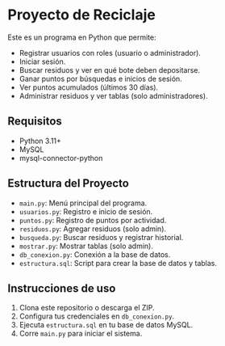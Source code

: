 # Proyecto de Reciclaje 

Este es un programa en Python que permite:
- Registrar usuarios con roles (usuario o administrador).
- Iniciar sesión.
- Buscar residuos y ver en qué bote deben depositarse.
- Ganar puntos por búsquedas e inicios de sesión.
- Ver puntos acumulados (últimos 30 días).
- Administrar residuos y ver tablas (solo administradores).

## Requisitos
- Python 3.11+
- MySQL
- mysql-connector-python

## Estructura del Proyecto
- `main.py`: Menú principal del programa.
- `usuarios.py`: Registro e inicio de sesión.
- `puntos.py`: Registro de puntos por actividad.
- `residuos.py`: Agregar residuos (solo admin).
- `busqueda.py`: Buscar residuos y registrar historial.
- `mostrar.py`: Mostrar tablas (solo admin).
- `db_conexion.py`: Conexión a la base de datos.
- `estructura.sql`: Script para crear la base de datos y tablas.

## Instrucciones de uso
1. Clona este repositorio o descarga el ZIP.
2. Configura tus credenciales en `db_conexion.py`.
3. Ejecuta `estructura.sql` en tu base de datos MySQL.
4. Corre `main.py` para iniciar el sistema.
